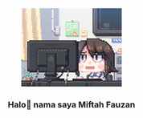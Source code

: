 <div align="center"> 
<img src="img.gif" width="200"></img>
<h3>Halo👋 nama saya Miftah Fauzan</h3>
</div>

